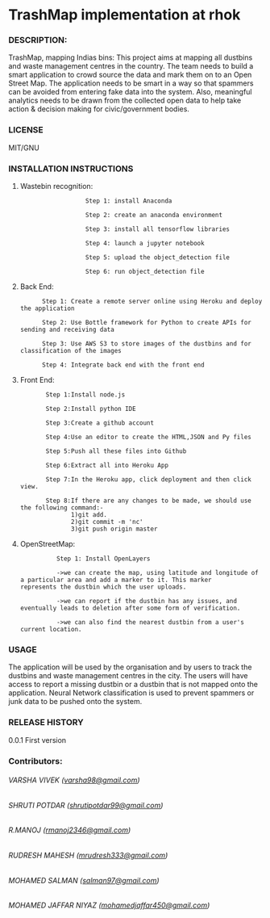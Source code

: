 # TrashMap implementation at rhok

### DESCRIPTION:

TrashMap, mapping Indias bins: This project aims at mapping all dustbins and waste management centres in the country. The team needs to build a smart application to crowd source the data and mark them on to an Open Street Map. The application needs to be smart in a way so that spammers can be avoided from entering fake data into the system. Also, meaningful analytics needs to be drawn from the collected open data to help take action & decision making for civic/government bodies.

### LICENSE

MIT/GNU

### INSTALLATION INSTRUCTIONS

1. Wastebin recognition: 
                         
                         Step 1: install Anaconda

                         Step 2: create an anaconda environment
                         
                         Step 3: install all tensorflow libraries
                         
                         Step 4: launch a jupyter notebook
                         
                         Step 5: upload the object_detection file
                         
                         Step 6: run object_detection file
                      
2. Back End: 

             Step 1: Create a remote server online using Heroku and deploy the application

             Step 2: Use Bottle framework for Python to create APIs for sending and receiving data
             
             Step 3: Use AWS S3 to store images of the dustbins and for classification of the images
             
             Step 4: Integrate back end with the front end 
 
3. Front End: 

              Step 1:Install node.js

              Step 2:Install python IDE
              
              Step 3:Create a github account
              
              Step 4:Use an editor to create the HTML,JSON and Py files
              
              Step 5:Push all these files into Github
              
              Step 6:Extract all into Heroku App
              
              Step 7:In the Heroku app, click deployment and then click view.
              
              Step 8:If there are any changes to be made, we should use the following command:-
                     1)git add.
                     2)git commit -m 'nc'
                     3)git push origin master
                     
4. OpenStreetMap: 

                 Step 1: Install OpenLayers

                 ->we can create the map, using latitude and longitude of a particular area and add a marker to it. This marker                           represents the dustbin which the user uploads.
                 
                 ->we can report if the dustbin has any issues, and eventually leads to deletion after some form of verification.
                 
                 ->we can also find the nearest dustbin from a user's current location.
   
   
### USAGE
   
The application will be used by the organisation and by users to track the dustbins and waste management centres in the city. The users will have access to report a missing dustbin or a dustbin that is not mapped onto the application. Neural Network classification is used to prevent spammers or junk data to be pushed onto the system.

### RELEASE HISTORY

0.0.1 First version

### Contributors:
  
###### VARSHA VIVEK           (varsha98@gmail.com)
###### SHRUTI POTDAR          (shrutipotdar99@gmail.com)
###### R.MANOJ                (rmanoj2346@gmail.com)
###### RUDRESH MAHESH         (mrudresh333@gmail.com)
###### MOHAMED SALMAN         (salman97@gmail.com)
###### MOHAMED JAFFAR NIYAZ   (mohamedjaffar450@gmail.com)
